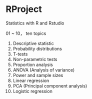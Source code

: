 # RProject
Statistics with R and Rstudio

01 ~ 10， ten topics

1. Descriptive statistic
2. Probability distributions
3. T-tests
4. Non-parametric tests
5. Proportion analysis
6. ANOVA (Analysis of variance)
7. Power and sample sizes
8. Linear regression
9. PCA (Principal component analysis)
10. Logistic regression
